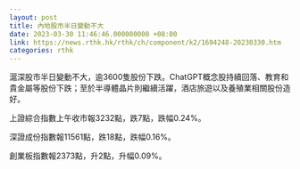 ```yaml
---
layout: post
title: 內地股市半日變動不大
date: 2023-03-30 11:46:46.000000000 +08:00
link: https://news.rthk.hk/rthk/ch/component/k2/1694248-20230330.htm
categories: rthk
---
```


滬深股市半日變動不大，逾3600隻股份下跌。ChatGPT概念股持續回落、教育和貴金屬等股份下跌；至於半導體晶片則繼續活躍，酒店旅遊以及養殖業相關股份造好。

上證綜合指數上午收市報3232點，跌7點，跌幅0.24%。

深證成份指數報11561點，跌18點，跌幅0.16%。

創業板指數報2373點，升2點，升幅0.09%。
